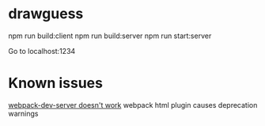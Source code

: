 # drawguess

npm run build:client
npm run build:server
npm run start:server

Go to localhost:1234

# Known issues

[webpack-dev-server doesn't work](https://github.com/webpack/webpack-dev-server/issues/2029)
webpack html plugin causes deprecation warnings
